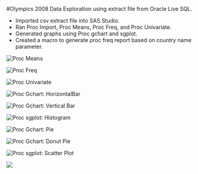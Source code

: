 #Olympics 2008 Data Exploration using extract file from Oracle Live SQL.
- Imported csv extract file into SAS Studio.
- Ran Proc Import, Proc Means, Proc Freq, and Proc Univariate.
- Generated graphs using Proc gchart and sgplot.
- Created a macro to generate proc freq report based on country name parameter.

![Proc Means](https://github.com/Sarah269/Olympics-Data-Exploration/blob/main/SAS/Proc_Means.png)

![Proc Freq](https://github.com/Sarah269/Olympics-Data-Exploration/blob/main/SAS/Proc_freq.png)

![Proc Univariate](https://github.com/Sarah269/Olympics-Data-Exploration/blob/main/SAS/Proc_Univariate.png)

![Proc Gchart: HorizontalBar](https://github.com/Sarah269/Olympics-Data-Exploration/blob/main/SAS/Prod_gchart_Horizontal_Bar.png)

![Proc Gchart:  Vertical Bar](https://github.com/Sarah269/Olympics-Data-Exploration/blob/main/SAS/Proc_gchart_Vertical_Bar.png)

![Proc sgplot:  Histogram](https://github.com/Sarah269/Olympics-Data-Exploration/blob/main/SAS/Prod_sgplot_Histogram.png)

![Proc Gchart: Pie](https://github.com/Sarah269/Olympics-Data-Exploration/blob/main/SAS/Proc_gchart_Pie.png)

![Proc Gchart:  Donut Pie](https://github.com/Sarah269/Olympics-Data-Exploration/blob/main/SAS/Proc_Gchart_DonutPie.png)

![Proc sgplot: Scatter Plot](https://github.com/Sarah269/Olympics-Data-Exploration/blob/main/SAS/Proc_sgplot_ScatterPlot.png)

![](https://github.com/Sarah269/Olympics-Data-Exploration/blob/main/SAS/SAS%20Macro%20Report.png)
